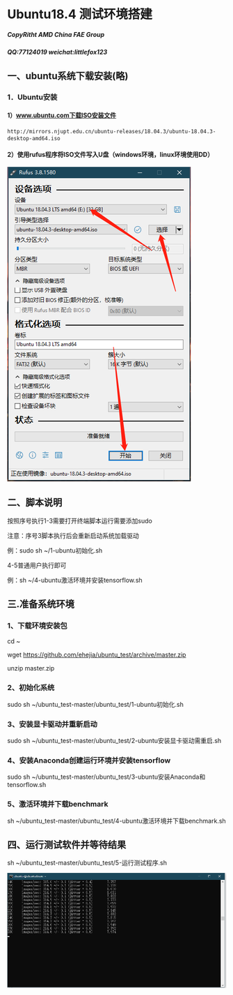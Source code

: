 # Ubuntu18.4 测试环境搭建 

##### CopyRitht AMD China FAE Group

##### QQ:77124019 weichat:littlefox123 

## 一、ubuntu系统下载安装(略)

### 1．Ubuntu安装

####  1）www.ubuntu.com下载ISO安装文件
  
    http://mirrors.njupt.edu.cn/ubuntu-releases/18.04.3/ubuntu-18.04.3-desktop-amd64.iso
	
####  2）使用rufus程序将ISO文件写入U盘（windows环境，linux环境使用DD）
  
![image](https://github.com/ehejia/ubuntu_test/raw/master/images/isotousb.png)

## 二、脚本说明

按照序号执行1-3需要打开终端脚本运行需要添加sudo

注意：序号3脚本执行后会重新启动系统加载驱动

例：sudo sh ~/1-ubuntu初始化.sh

4-5普通用户执行即可

例：sh ~/4-ubuntu激活环境并安装tensorflow.sh

## 三.准备系统环境

### 1、下载环境安装包

cd ~

wget https://github.com/ehejia/ubuntu_test/archive/master.zip

unzip master.zip

### 2、初始化系统

sudo sh ~/ubuntu_test-master/ubuntu_test/1-ubuntu初始化.sh

### 3、安装显卡驱动并重新启动

sudo sh ~/ubuntu_test-master/ubuntu_test/2-ubuntu安装显卡驱动需重启.sh 

### 4、安装Anaconda创建运行环境并安装tensorflow

sudo sh ~/ubuntu_test-master/ubuntu_test/3-ubuntu安装Anaconda和tensorflow.sh

### 5、激活环境并下载benchmark

sh ~/ubuntu_test-master/ubuntu_test/4-ubuntu激活环境并下载benchmark.sh

## 四、运行测试软件并等待结果

sh ~/ubuntu_test-master/ubuntu_test/5-运行测试程序.sh

![image](https://github.com/ehejia/ubuntu_test/raw/master/images/5.png)

